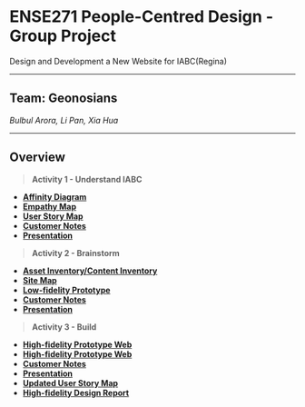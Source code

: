# ENSE271 People-Centred Design - Group Project 
Design and Development a New Website for IABC(Regina)

---

## Team: Geonosians
*Bulbul Arora,*     *Li Pan,*    *Xia Hua* 


---

## Overview
> **Activity 1 - Understand IABC**
- [**Affinity Diagram**](https://github.com/panli200/ENSE271-Project/tree/main/Affinity%20Diagram)
- [**Empathy Map**](https://github.com/panli200/ENSE271-Project/tree/main/Empathy%20Map)
- [**User Story Map**](https://github.com/panli200/ENSE271-GroupProject/blob/main/User%20Story%20Map/UserStoryMap.png)
- [**Customer Notes**](https://github.com/panli200/ENSE271-GroupProject/blob/main/Customer%20Notes/Customer%20Notes%20-%20IABC.pdf)
- [**Presentation**](https://github.com/panli200/ENSE271-GroupProject/blob/main/Presentation/Activity%231%20presentation.pdf)

> **Activity 2 - Brainstorm**
- [**Asset Inventory/Content Inventory**](https://github.com/panli200/ENSE271-GroupProject/blob/main/Asset%20Inventory/Asset_Inventory_IABC_Regina.pdf)
- [**Site Map**](https://github.com/panli200/ENSE271-GroupProject/tree/main/Site%20Map)
- [**Low-fidelity Prototype**](https://github.com/panli200/ENSE271-GroupProject/tree/main/Low-fidelity%20Prototype)
- [**Customer Notes**](https://github.com/panli200/ENSE271-GroupProject/blob/main/Customer%20Notes/Activity%232%20Customer%20Notes%20-%20IABC.pdf)
- [**Presentation**](https://github.com/panli200/ENSE271-GroupProject/blob/main/Presentation/Activity%232%20Presentation.pdf)

> **Activity 3 - Build**
- [**High-fidelity Prototype Web**](https://github.com/panli200/ENSE271-GroupProject/tree/main/High-Fidelity%20Prototype)
- [**High-fidelity Prototype Web**]()
- [**Customer Notes**](https://github.com/panli200/ENSE271-GroupProject/blob/main/Customer%20Notes/Activity%233%20Customer%20Notes%20-%20IABC.pdf)
- [**Presentation**](https://github.com/panli200/ENSE271-GroupProject/blob/main/Customer%20Notes/Activity%233%20Customer%20Notes%20-%20IABC.pdf)
- [**Updated User Story Map**]()
- [**High-fidelity Design Report**](https://github.com/panli200/ENSE271-GroupProject/blob/main/High-Fidelity%20Prototype/High_Fidelity_design_report.pdf)


